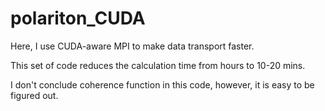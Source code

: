 # polariton_CUDA

Here, I use CUDA-aware MPI to make data transport faster. 

This set of code reduces the calculation time from hours to 10-20 mins.  

I don't conclude coherence function in this code, however, it is easy to be figured out. 
